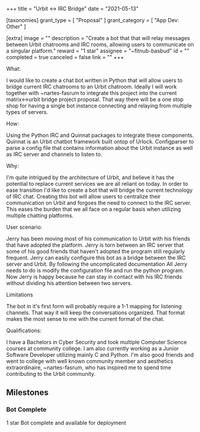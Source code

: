 +++
title = "Urbit <-> IRC Bridge"
date = "2021-05-13"

[taxonomies]
grant_type = [ "Proposal" ]
grant_category = [ "App Dev: Other" ]

[extra]
image = ""
description = "Create a bot that that will relay messages between Urbit chatrooms and IRC rooms, allowing users to communicate on a singular platform."
reward = "1 star"
assignee = "~fitnub-basbud"
id = ""
completed = true
canceled = false
link = ""
+++

What:

I would like to create a chat bot written in Python that will allow users to bridge current IRC chatrooms to an Urbit chatroom. Ideally I will work together with ~nartes-fasrum to integrate this project into the current matrix<->urbit bridge project proposal. That way there will be a one stop shop for having a single bot instance connecting and relaying from multiple types of servers.

How:

Using the Python IRC and Quinnat packages to integrate these components. Quinnat is an Urbit chatbot framework built ontop of Urlock. Configparser to parse a config file that contains information about the Urbit instance as well as IRC server and channels to listen to.

Why:

I'm quite intrigued by the architecture of Urbit, and believe it has the potential to replace current services we are all reliant on today. In order to ease transition I'd like to create a bot that will bridge the current technology of IRC chat. Creating this bot will allow users to centralize their communication on Urbit and forgoes the need to connect to the IRC server. This eases the burden that we all face on a regular basis when utilizing multiple chatting platforms.

User scenario:

Jerry has been moving most of his communication to Urbit with his friends that have adopted the platform. Jerry is torn between an IRC server that some of his good friends that haven't adopted the program still regularly frequent. Jerry can easily configure this bot as a bridge between the IRC server and Urbit. By following the uncomplicated documentation All Jerry needs to do is modify the configuration file and run the python program. Now Jerry is happy because he can stay in contact with his IRC friends without dividing his attention between two servers.

Limitations

The bot in it's first form will probably require a 1-1 mapping for listening channels. That way it will keep the conversations organized. That format makes the most sense to me with the current format of the chat.

Qualifications:

I have a Bachelors in Cyber Security and took multiple Computer Science courses at community college. I am also currently working as a Junior Software Developer utilizing mainly C and Python. I'm also good friends and went to college with well known community member and aesthetics extraordinaire, ~nartes-fasrum, who has inspired me to spend time contributing to the Urbit community.

## Milestones

### Bot Complete

1 star
Bot complete and available for deployment

